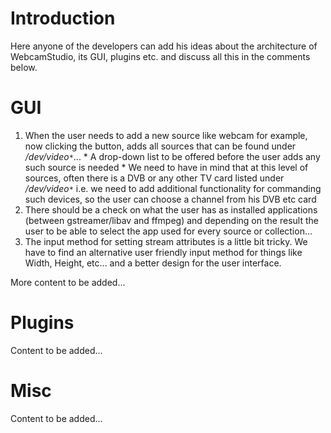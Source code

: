 

# Introduction #

Here anyone of the developers can add his ideas about the architecture of WebcamStudio, its GUI, plugins etc. and discuss all this in the comments below.


# GUI #
  1. When the user needs to add a new source like webcam for example, now clicking the button, adds all sources that can be found under _/dev/video`*`_...
    * A drop-down list to be offered before the user adds any such source is needed
    * We need to have in mind that at this level of sources, often there is a DVB or any other TV card listed under _/dev/video`*`_ i.e. we need to add additional functionality for commanding such devices, so the user can choose a channel from his DVB etc card
  1. There should be a check on what the user has as installed applications (between gstreamer/libav and ffmpeg) and depending on the result the user to be able to select the app used for every source or collection...
  1. The input method for setting stream attributes is a little bit tricky. We have to find an alternative user friendly input method for things like Width, Height, etc... and a better design for the user interface.

More content to be added...

# Plugins #

Content to be added...

# Misc #

Content to be added...